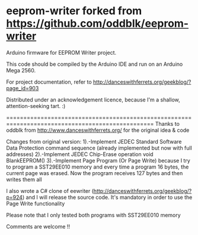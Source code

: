 # eeprom-writer forked from https://github.com/oddblk/eeprom-writer

Arduino firmware for EEPROM Writer project.

This code should be compiled by the Arduino IDE and run on an Arduino Mega 2560.

For project documentation, refer to http://danceswithferrets.org/geekblog/?page_id=903

Distributed under an acknowledgement licence, because I'm a shallow, attention-seeking tart. :)

=================================================================================================
Thanks to oddblk from http://www.danceswithferrets.org/ for the original idea & code 

Changes from original version:
1).-Implement JEDEC Standard Software Data Protection command sequence (already implemented but now with full addresses)
2).-Implement JEDEC Chip-Erase operation void BlankEEPROM()
3).-Implement Page Program (Or Page Write) because I try to program a SST29EE010 memory and every time a program 16 bytes, the current page was erased. Now the program receives 127 bytes and then writes them all 

I also wrote a C# clone of eewriter (http://danceswithferrets.org/geekblog/?p=924) and I will release the source code. It's mandatory in order to use the Page Write functionality   


Please note that I only tested both programs with SST29EE010 memory 

Comments are welcome !!
